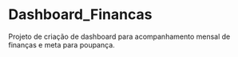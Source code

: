 # Dashboard_Financas

Projeto de criação de dashboard para acompanhamento mensal de finanças e meta para poupança.
